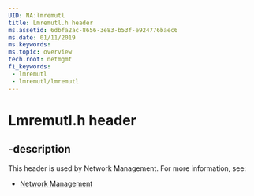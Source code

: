 ```yaml
---
UID: NA:lmremutl
title: Lmremutl.h header
ms.assetid: 6dbfa2ac-8656-3e83-b53f-e924776baec6
ms.date: 01/11/2019
ms.keywords: 
ms.topic: overview
tech.root: netmgmt
f1_keywords:
 - lmremutl
 - lmremutl/lmremutl
---
```


# Lmremutl.h header


## -description

This header is used by Network Management. For more information, see:

- [Network Management](../_netmgmt/index.md)

